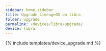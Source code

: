 ```yaml
---
sidebar: home_sidebar
title: Upgrade LineageOS on libra
folder: upgrade
permalink: /devices/libra/upgrade/
device: libra
---
```

{% include templates/device_upgrade.md %}
